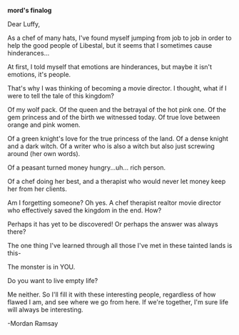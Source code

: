 <!-- title: Mordan's Journal Entry: Day 7 -->

**mord's finalog**

Dear Luffy,

As a chef of many hats, I've found myself jumping from job to job in order to help the good people of Libestal, but it seems that I sometimes cause hinderances...

At first, I told myself that emotions are hinderances, but maybe it isn't emotions, it's people.

That's why I was thinking of becoming a movie director. I thought, what if I were to tell the tale of this kingdom?

Of my wolf pack. Of the queen and the betrayal of the hot pink one. Of the gem princess and of the birth we witnessed today. Of true love between orange and pink women.

Of a green knight's love for the true princess of the land. Of a dense knight and a dark witch. Of a writer who is also a witch but also just screwing around (her own words).

Of a peasant turned money hungry...uh... rich person.

Of a chef doing her best, and a therapist who would never let money keep her from her clients.

Am I forgetting someone? Oh yes. A chef therapist realtor movie director who effectively saved the kingdom in the end. How?

Perhaps it has yet to be discovered! Or perhaps the answer was always there?

The one thing I've learned through all those I've met in these tainted lands is this-

The monster is in YOU.

Do you want to live empty life?

Me neither. So I'll fill it with these interesting people, regardless of how flawed I am, and see where we go from here. If we're together, I'm sure life will always be interesting.

-Mordan Ramsay
